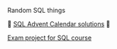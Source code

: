 Random SQL things

🎄 [SQL Advent Calendar solutions](Advent_Calendar) 🎄

[Exam project for SQL course](https://github.com/PieRatCat/SQL-stuff/tree/873a0a2e5157f6e1fd7f815bdb82ac3dbf7491bb/SQL%20kunskapskontroll)
